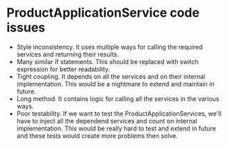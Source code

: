 # ProductApplicationService code issues
* Style inconsistency. It uses multiple ways for calling the required services and returning their results.
* Many similar if statements. This should be replaced with switch expression for better readability.
* Tight coupling. It depends on all the services and on their internal implementation. This would be a nightmare to extend and maintain in future.
* Long method. It contains logic for calling all the services in the various ways.
* Poor testability. If we want to test the ProductApplicationServices, we'll have to inject all the dependend services and count on internal implementation. This would be really hard to test and extend in future and these tests would create more problems then solve.